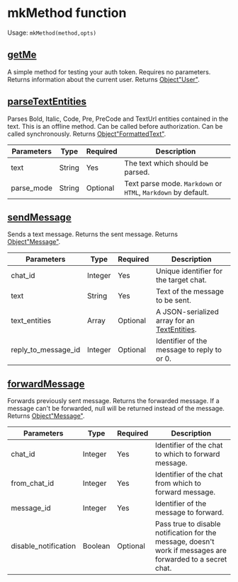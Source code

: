 # mkMethod function
Usage: `mkMethod(method,opts)`

## [getMe](https://core.telegram.org/tdlib/docs/classtd_1_1td__api_1_1get_me.html)
A simple method for testing your auth token. Requires no parameters. Returns information about the current user.
Returns [Object"User"](https://core.telegram.org/tdlib/docs/classtd_1_1td__api_1_1user.html).

## [parseTextEntities](https://core.telegram.org/tdlib/docs/classtd_1_1td__api_1_1parse_text_entities.html)
Parses Bold, Italic, Code, Pre, PreCode and TextUrl entities contained in the text. This is an offline method. Can be called before authorization. Can be called synchronously.
Returns [Object"FormattedText"](https://core.telegram.org/tdlib/docs/classtd_1_1td__api_1_1formatted_text.html).

| Parameters | Type | Required | Description |
| - | - | - | - |
| text | String | Yes | The text which should be parsed. |
| parse_mode | String | Optional | Text parse mode. `Markdown` or `HTML`, `Markdown` by default. |

## [sendMessage](https://core.telegram.org/tdlib/docs/classtd_1_1td__api_1_1send_message.html)
Sends a text message. Returns the sent message.
Returns [Object"Message"](https://core.telegram.org/tdlib/docs/classtd_1_1td__api_1_1message.html).

| Parameters | Type | Required | Description |
| - | - | - | - |
| chat_id | Integer | Yes | Unique identifier for the target chat. |
| text | String | Yes | Text of the message to be sent. |
| text_entities | Array | Optional | A JSON-serialized array for an [TextEntities](https://core.telegram.org/tdlib/docs/classtd_1_1td__api_1_1text_entity.html). |
| reply_to_message_id | Integer | Optional | Identifier of the message to reply to or 0. |

## [forwardMessage](https://core.telegram.org/tdlib/docs/classtd_1_1td__api_1_1forward_messages.html)
Forwards previously sent message. Returns the forwarded message. If a message can't be forwarded, null will be returned instead of the message.
Returns [Object"Message"](https://core.telegram.org/tdlib/docs/classtd_1_1td__api_1_1message.html).

| Parameters | Type | Required | Description |
| - | - | - | - |
| chat_id | Integer | Yes | Identifier of the chat to which to forward message. |
| from_chat_id | Integer | Yes | Identifier of the chat from which to forward message.  |
| message_id | Integer | Yes | Identifier of the message to forward. |
| disable_notification | Boolean | Optional | Pass true to disable notification for the message, doesn't work if messages are forwarded to a secret chat. |
